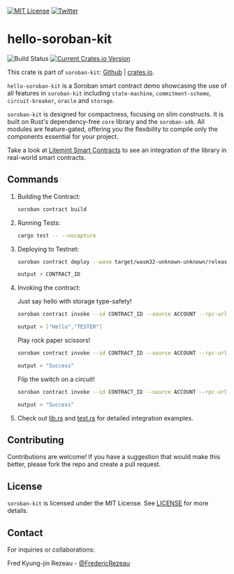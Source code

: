 [![MIT License][license-shield]][license-url]
[![Twitter][twitter-shield]][twitter-url]

# hello-soroban-kit
![Build Status](https://github.com/FredericRezeau/soroban-kit/actions/workflows/rust.yml/badge.svg)
[![Current Crates.io Version](https://img.shields.io/crates/v/soroban-kit.svg)](https://crates.io/crates/soroban-kit)

This crate is part of `soroban-kit`: [Github](https://github.com/FredericRezeau/soroban-kit) | [crates.io](https://crates.io/crates/soroban-kit).

`hello-soroban-kit` is a Soroban smart contract demo showcasing the use of all features in `soroban-kit` including `state-machine`, `commitment-scheme`, `circuit-breaker`, `oracle` and `storage`.

`soroban-kit` is designed for compactness, focusing on slim constructs. It is built on Rust's dependency-free `core` library and the `soroban-sdk`. All modules are feature-gated, offering you the flexibility to compile only the components essential for your project.

Take a look at [Litemint Smart Contracts](https://github.com/litemint/litemint-soroban-contracts) to see an integration of the library in real-world smart contracts.

## Commands

1. Building the Contract:
   ```sh
   soroban contract build
   ```
2. Running Tests:
   ```sh
   cargo test -- --nocapture
   ```
3. Deploying to Testnet:
   
   ```sh
   soroban contract deploy --wasm target/wasm32-unknown-unknown/release/hello_soroban_kit.wasm --rpc-url https://soroban-testnet.stellar.org:443 --network-passphrase "Test SDF Network ; September 2015" --source ACCOUNT
   ```
   ```sh
   output > CONTRACT_ID
   ```
4. Invoking the contract:
   
   Just say hello with storage type-safety!
   ```sh
   soroban contract invoke --id CONTRACT_ID --source ACCOUNT --rpc-url https://soroban-testnet.stellar.org:443 --network-passphrase "Test SDF Network ; September 2015" -- hello --newcomer TESTER
   ```
   ```sh
   output > ["Hello","TESTER"]
   ```

   Play rock paper scissors!
   ```sh
   soroban contract invoke --id CONTRACT_ID --source ACCOUNT --rpc-url https://soroban-testnet.stellar.org:443 --network-passphrase "Test SDF Network ; September 2015" -- rock_paper_scissors
   ```
   ```sh
   output > "Success"
   ```

   Flip the switch on a circuit!
   ```sh
   soroban contract invoke --id CONTRACT_ID --source ACCOUNT --rpc-url https://soroban-testnet.stellar.org:443 --network-passphrase "Test SDF Network ; September 2015" -- circuit_breaker
   ```
   ```sh
   output > "Success"
   ```
5. Check out [lib.rs](src/lib.rs) and [test.rs](src/test.rs) for detailed integration examples.
   

## Contributing

Contributions are welcome! If you have a suggestion that would make this better, please fork the repo and create a pull request.

## License

`soroban-kit` is licensed under the MIT License. See [LICENSE](LICENSE) for more details.


## Contact

For inquiries or collaborations:

Fred Kyung-jin Rezeau - [@FredericRezeau](https://twitter.com/fredericrezeau)

[license-shield]: https://img.shields.io/github/license/FredericRezeau/soroban-kit.svg?style=for-the-badge
[license-url]: https://github.com/FredericRezeau/soroban-kit/blob/master/LICENSE
[twitter-shield]: https://img.shields.io/badge/-Twitter-black.svg?style=for-the-badge&logo=twitter&colorB=555
[twitter-url]: https://twitter.com/fredericrezeau